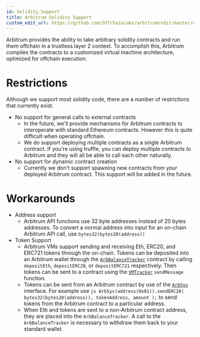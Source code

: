 ```yaml
---
id: Solidity_Support
title: Arbitrum Solidity Support
custom_edit_url: https://github.com/OffchainLabs/arbitrum/edit/master/docs/Solidity_Support.md
---
```


Arbitrum provides the ability to take arbitrary solidity contracts and run them offchain in a trustless layer 2 context. To accomplish this, Arbitrum compiles the contracts to a customized virtual machine architecture, optimized for offchain execution.

# Restrictions

Although we support most solidity code, there are a number of restrictions that currently exist.

-   No support for general calls to external contracts
    -   In the future, we'll provide mechanisms for Arbitrum contracts to interoperate with standard Ethereum contracts. However this is quite difficult when operating offchain.
    -   We do support deploying multiple contracts as a single Arbitrum contract. If you're using truffle, you can deploy multiple contracts to Arbitrum and they will all be able to call each other naturally.
-   No support for dynamic contract creation
    -   Currently we don't support spawning new contracts from your deployed Arbitrum contract. This support will be added in the future.

# Workarounds

-   Address support
    -   Arbitrum API functions use 32 byte addresses instead of 20 bytes addresses. To convert a normal address into input for an on-chain Arbitrum API call, use `bytes32(bytes20(address))`
-   Token Support
    -   Arbitrum VMs support sending and receiving Eth, ERC20, and ERC721 tokens through the on-chain. Tokens can be deposited into an Arbitrum wallet through the [`ArbBalanceTracker`](https://github.com/OffchainLabs/arbitrum/blob/master/packages/arb-bridge-eth/contracts/ArbBalanceTracker.sol) contract by calling `depositEth`, `depositERC20`, or `depositERC721` respectively. Then tokens can be sent to a contract using the [`VMTracker`](https://github.com/OffchainLabs/arbitrum/blob/master/packages/arb-bridge-eth/contracts/VMTracker.sol) `sendMessage` function.
    -   Tokens can be sent from an Arbitrum contract by use of the [`ArbSys`](https://github.com/OffchainLabs/arbitrum/blob/master/packages/arb-compiler-evm/ArbSys.sol) interface. For example use
        `js ArbSys(address(0x01)).sendERC20( bytes32(bytes20(address)), tokenAddress, amount );`
        to send tokens from the Arbitrum contract to a particular address.
    -   When Eth and tokens are sent to a non-Arbitrum contract address, they are placed into the `ArbBalanceTracker`. A call to the `ArbBalanceTracker` is necessary to withdraw them back to your standard wallet.
